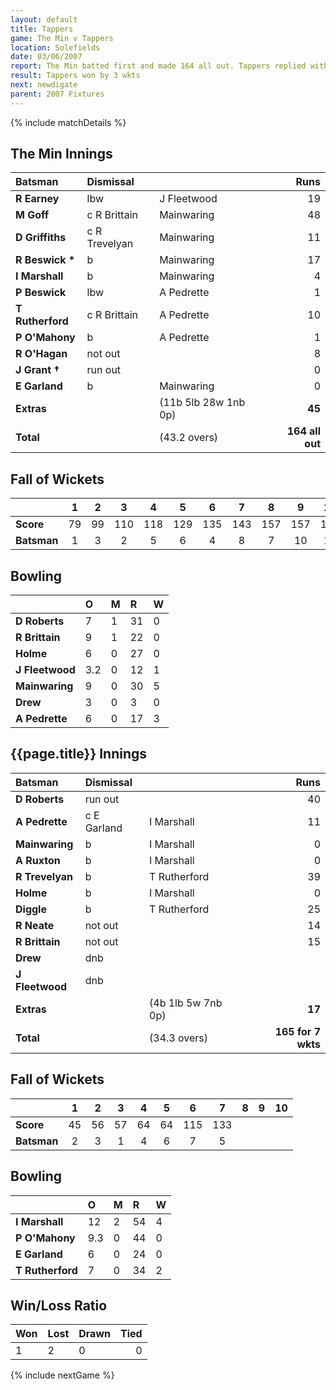 ```yaml
---
layout: default
title: Tappers
game: The Min v Tappers
location: Solefields
date: 03/06/2007
report: The Min batted first and made 164 all out. Tappers replied with 165 for 7 wkts
result: Tappers won by 3 wkts
next: newdigate
parent: 2007 Fixtures
---
```


{% include matchDetails %}

## The Min Innings

| Batsman | Dismissal |  | Runs |
|:---|:---|---|---:|
| **R Earney** | lbw | J Fleetwood | 19 |
| **M Goff** | c R Brittain | Mainwaring | 48 |
| **D Griffiths** | c R Trevelyan | Mainwaring | 11 |
| **R Beswick &#42;** | b | Mainwaring | 17 |
| **I Marshall** | b | Mainwaring | 4 |
| **P Beswick** | lbw | A Pedrette | 1 |
| **T Rutherford** | c R Brittain | A Pedrette | 10 |
| **P O'Mahony** | b | A Pedrette | 1 |
| **R O'Hagan** | not out |  | 8 |
| **J Grant &#8224;** | run out |  | 0 |
| **E Garland** | b | Mainwaring | 0 |
| **Extras** | | (11b 5lb 28w 1nb 0p) | **45** |
| **Total** | | (43.2 overs) | **164 all out** |

## Fall of Wickets

| | 1 | 2 | 3 | 4 | 5 | 6 | 7 | 8 | 9 | 10 |
|---|:---:|:---:|:---:|:---:|:---:|:---:|:---:|:---:|:---:|:---:|
| **Score** | 79 | 99 | 110 | 118 | 129 | 135 | 143 | 157 | 157 | 164 |
| **Batsman** | 1 | 3 | 2 | 5 | 6 | 4 | 8 | 7 | 10 | 11 |

## Bowling

| | O | M | R | W |
|---|:---|:---|:---|:---|
| **D Roberts** | 7 | 1 | 31 | 0 |
| **R Brittain** | 9 | 1 | 22 | 0 |
| **Holme** | 6 | 0 | 27 | 0 |
| **J Fleetwood** | 3.2 | 0 | 12 | 1 |
| **Mainwaring** | 9 | 0 | 30 | 5 |
| **Drew** | 3 | 0 | 3 | 0 |
| **A Pedrette** | 6 | 0 | 17 | 3 |

## {{page.title}} Innings

| Batsman | Dismissal |  | Runs |
|:---|:---|---|---:|
| **D Roberts** | run out |  | 40 |
| **A Pedrette** | c E Garland | I Marshall | 11 |
| **Mainwaring** | b | I Marshall | 0 |
| **A Ruxton** | b | I Marshall | 0 |
| **R Trevelyan** | b | T Rutherford | 39 |
| **Holme** | b | I Marshall  | 0 |
| **Diggle** | b | T Rutherford | 25 |
| **R Neate** | not out |  | 14 |
| **R Brittain** | not out |  | 15 |
| **Drew** | dnb |  |  |
| **J Fleetwood** | dnb |  |  |
| **Extras** | | (4b 1lb 5w 7nb 0p) | **17** |
| **Total** | | (34.3 overs) | **165 for 7 wkts** |

## Fall of Wickets

| | 1 | 2 | 3 | 4 | 5 | 6 | 7 | 8 | 9 | 10 |
|---|:---:|:---:|:---:|:---:|:---:|:---:|:---:|:---:|:---:|:---:|
| **Score** | 45 | 56 | 57 | 64 | 64 | 115 | 133 |  |  |  |
| **Batsman** | 2 | 3 | 1 | 4 | 6 | 7 | 5 |  |  |  |

## Bowling

| | O | M | R | W |
|---|:---|:---|:---|:---|
| **I Marshall** | 12 | 2 | 54 | 4 |
| **P O'Mahony** | 9.3 | 0 | 44 | 0 |
| **E Garland** | 6 | 0 | 24 | 0 |
| **T Rutherford** | 7 | 0 | 34 | 2 |

## Win/Loss Ratio

| Won | Lost | Drawn | Tied |
|:---|:---|:---|---:|
| 1 | 2 | 0 | 0 |

{% include nextGame %}